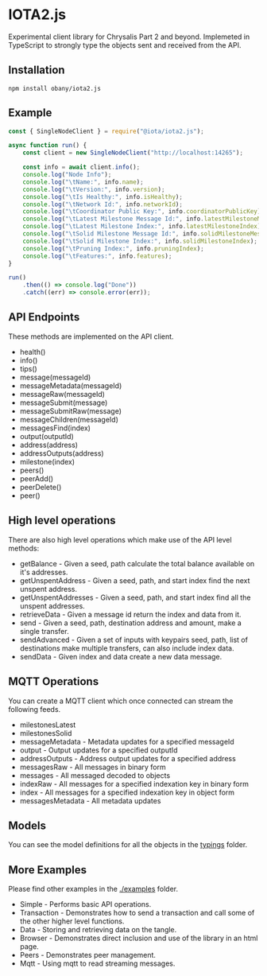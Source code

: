 # IOTA2.js

Experimental client library for Chrysalis Part 2 and beyond. Implemeted in TypeScript to strongly type the objects sent and received from the API.

## Installation

```shell
npm install obany/iota2.js
```

## Example

```js
const { SingleNodeClient } = require("@iota/iota2.js");

async function run() {
    const client = new SingleNodeClient("http://localhost:14265");

    const info = await client.info();
    console.log("Node Info");
    console.log("\tName:", info.name);
    console.log("\tVersion:", info.version);
    console.log("\tIs Healthy:", info.isHealthy);
    console.log("\tNetwork Id:", info.networkId);
    console.log("\tCoordinator Public Key:", info.coordinatorPublicKey);
    console.log("\tLatest Milestone Message Id:", info.latestMilestoneMessageId);
    console.log("\tLatest Milestone Index:", info.latestMilestoneIndex);
    console.log("\tSolid Milestone Message Id:", info.solidMilestoneMessageId);
    console.log("\tSolid Milestone Index:", info.solidMilestoneIndex);
    console.log("\tPruning Index:", info.pruningIndex);
    console.log("\tFeatures:", info.features);
}

run()
    .then(() => console.log("Done"))
    .catch((err) => console.error(err));
```

## API Endpoints

These methods are implemented on the API client.

* health()
* info()
* tips()
* message(messageId)
* messageMetadata(messageId)
* messageRaw(messageId)
* messageSubmit(message)
* messageSubmitRaw(message)
* messageChildren(messageId)
* messagesFind(index)
* output(outputId)
* address(address)
* addressOutputs(address)
* milestone(index)
* peers()
* peerAdd()
* peerDelete()
* peer()

## High level operations

There are also high level operations which make use of the API level methods:

* getBalance - Given a seed, path calculate the total balance available on it's addresses.
* getUnspentAddress - Given a seed, path, and start index find the next unspent address.
* getUnspentAddresses - Given a seed, path, and start index find all the unspent addresses.
* retrieveData - Given a message id return the index and data from it.
* send - Given a seed, path, destination address and amount, make a single transfer.
* sendAdvanced - Given a set of inputs with keypairs seed, path, list of destinations make multiple transfers, can also include index data.
* sendData - Given index and data create a new data message.

## MQTT Operations

You can create a MQTT client which once connected can stream the following feeds.

* milestonesLatest
* milestonesSolid
* messageMetadata - Metadata updates for a specified messageId
* output - Output updates for a specified outputId
* addressOutputs - Address output updates for a specified address
* messagesRaw - All messages in binary form
* messages - All messaged decoded to objects
* indexRaw - All messages for a specified indexation key in binary form
* index - All messages for a specified indexation key in object form
* messagesMetadata - All metadata updates

## Models

You can see the model definitions for all the objects in the [typings](./typings/models) folder.

## More Examples

Please find other examples in the [./examples](./examples) folder.
* Simple - Performs basic API operations.
* Transaction - Demonstrates how to send a transaction and call some of the other higher level functions.
* Data - Storing and retrieving data on the tangle.
* Browser - Demonstrates direct inclusion and use of the library in an html page.
* Peers - Demonstrates peer management.
* Mqtt - Using mqtt to read streaming messages.


